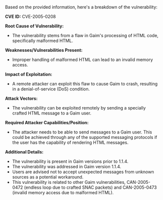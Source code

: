 Based on the provided information, here's a breakdown of the vulnerability:

**CVE ID:** CVE-2005-0208

**Root Cause of Vulnerability:**
- The vulnerability stems from a flaw in Gaim's processing of HTML code, specifically malformed HTML.

**Weaknesses/Vulnerabilities Present:**
- Improper handling of malformed HTML can lead to an invalid memory access.

**Impact of Exploitation:**
- A remote attacker can exploit this flaw to cause Gaim to crash, resulting in a denial-of-service (DoS) condition.

**Attack Vectors:**
- The vulnerability can be exploited remotely by sending a specially crafted HTML message to a Gaim user.

**Required Attacker Capabilities/Position:**
- The attacker needs to be able to send messages to a Gaim user. This could be achieved through any of the supported messaging protocols if the user has the capability of rendering HTML messages.

**Additional Details:**
- The vulnerability is present in Gaim versions prior to 1.1.4.
- The vulnerability was addressed in Gaim version 1.1.4.
- Users are advised not to accept unexpected messages from unknown sources as a potential workaround.
- This vulnerability is related to other Gaim vulnerabilities, CAN-2005-0472 (endless loop due to crafted SNAC packets) and CAN-2005-0473 (invalid memory access due to malformed HTML).